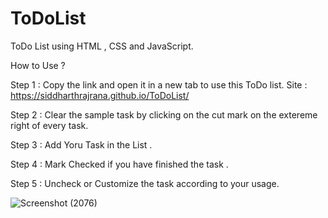 # ToDoList
ToDo List using HTML , CSS and JavaScript.

How to Use ? 

  Step 1 : Copy the link and open it in a new tab to use this ToDo list.
                    Site :  https://siddharthrajrana.github.io/ToDoList/
                    
  Step 2 : Clear the sample task by clicking on the cut mark on the extereme right of every task.
  
  Step 3 : Add Yoru Task in the List .
  
  Step 4 : Mark Checked if you have finished the task .
  
  Step 5 : Uncheck or Customize the task according to your usage.
  
 

![Screenshot (2076)](https://user-images.githubusercontent.com/92222918/232600850-db858c88-ca26-4055-b074-0115934efecd.png)


